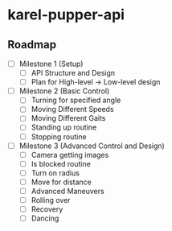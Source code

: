 # karel-pupper-api

<!-- ROADMAP -->
## Roadmap

- [ ] Milestone 1 (Setup)
  - [ ] API Structure and Design
  - [ ] Plan for High-level -> Low-level design
- [ ] Milestone 2 (Basic Control)
  - [ ] Turning for specified angle
  - [ ] Moving Different Speeds
  - [ ] Moving Different Gaits
  - [ ] Standing up routine
  - [ ] Stopping routine
- [ ] Milestone 3 (Advanced Control and Design)
  - [ ] Camera getting images
  - [ ] Is blocked routine
  - [ ] Turn on radius
  - [ ] Move for distance
  - [ ] Advanced Maneuvers
  - [ ] Rolling over
  - [ ] Recovery
  - [ ] Dancing
